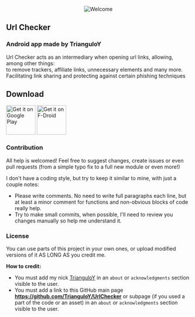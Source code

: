 <p align="center">

<img alt="Welcome" src="https://github.com/Ilithy/UrlChecker/blob/5208b7e01f987ed4dba652d99b107843b58515ed/art/presentation%20banner.png"/>

</p>

## Url Checker

### Android app made by TrianguloY

Url Checker acts as an intermediary when opening url links, allowing, among other things:  
to remove trackers, affiliate links, unnecessary elements and many more.  
Facilitating link sharing and protecting against certain phishing techniques

## Download

[<img 
    src="https://play.google.com/intl/en_us/badges/images/generic/en-play-badge.png"
    alt="Get it on Google Play"
    height="80">](https://play.google.com/store/apps/details?id=com.trianguloy.urlchecker) [<img 
    src="https://fdroid.gitlab.io/artwork/badge/get-it-on.png"
    alt="Get it on F-Droid"
    height="80">](https://f-droid.org/packages/com.trianguloy.urlchecker/)


### Contribution

All help is welcomed! Feel free to suggest changes, create issues or even pull requests (from a simple typo fix to a full new module or even more!)

I don't have a coding style, but try to keep it similar to mine, with just a couple notes:

- Please write comments. No need to write full paragraphs each line, but at least a minor comment for functions and non-obvious blocks of code really help.
- Try to make small commits, when possible, I'll need to review you changes manually so help me understand it.

### License

You can use parts of this project in your own ones, or upload modified versions of it AS LONG AS you credit me.

**How to credit:**

- You must add my nick [TrianguloY](https://github.com/TrianguloY/UrlChecker) in an `about` or `acknowledgments` section visible to the user.
- You must add a link to this GitHub main page **https://github.com/TrianguloY/UrlChecker** or subpage (if you used a part of the code or an asset) in an `about` or `acknowledgments` section visible to the user.
